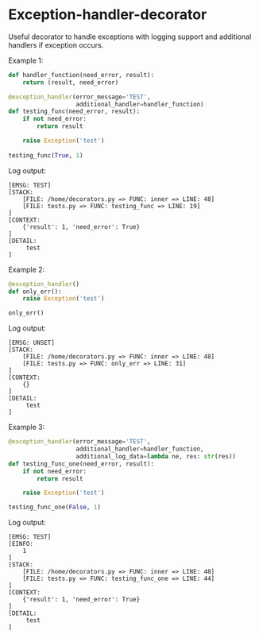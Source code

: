 # Exception-handler-decorator
Useful decorator to handle exceptions with logging support and additional handlers if exception occurs. 

Example 1:

```python
def handler_function(need_error, result):
    return (result, need_error)

@exception_handler(error_message='TEST',
                   additional_handler=handler_function)
def testing_func(need_error, result):
    if not need_error:
        return result

    raise Exception('test')
    
testing_func(True, 1)
```

Log output:

```
[EMSG: TEST]
[STACK:
    [FILE: /home/decorators.py => FUNC: inner => LINE: 48]
    [FILE: tests.py => FUNC: testing_func => LINE: 19]
]
[CONTEXT:
    {'result': 1, 'need_error': True}
]
[DETAIL:
     test
]
```

Example 2:

```python
@exception_handler()
def only_err():
    raise Exception('test')

only_err()
```

Log output:

```
[EMSG: UNSET]
[STACK:
    [FILE: /home/decorators.py => FUNC: inner => LINE: 48]
    [FILE: tests.py => FUNC: only_err => LINE: 31]
]
[CONTEXT:
    {}
]
[DETAIL:
     test
]
```

Example 3:

```python
@exception_handler(error_message='TEST',
                   additional_handler=handler_function,
                   additional_log_data=lambda ne, res: str(res))
def testing_func_one(need_error, result):
    if not need_error:
        return result

    raise Exception('test')

testing_func_one(False, 1)
```

Log output:

```
[EMSG: TEST]
[EINFO:
    1
]
[STACK:
    [FILE: /home/decorators.py => FUNC: inner => LINE: 48]
    [FILE: tests.py => FUNC: testing_func_one => LINE: 44]
]
[CONTEXT:
    {'result': 1, 'need_error': True}
]
[DETAIL:
     test
]
```
